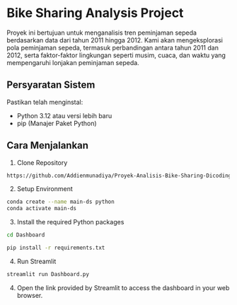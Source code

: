 # Bike Sharing Analysis Project
Proyek ini bertujuan untuk menganalisis tren peminjaman sepeda berdasarkan data dari tahun 2011 hingga 2012. Kami akan mengeksplorasi pola peminjaman sepeda, termasuk perbandingan antara tahun 2011 dan 2012, serta faktor-faktor lingkungan seperti musim, cuaca, dan waktu yang mempengaruhi lonjakan peminjaman sepeda.
## Persyaratan Sistem
Pastikan telah menginstal:
- Python 3.12 atau versi lebih baru
- pip (Manajer Paket Python)
## Cara Menjalankan
1. Clone Repository
```bash
https://github.com/Addienmunadiya/Proyek-Analisis-Bike-Sharing-Dicoding
```
2. Setup Environment
```bash
conda create --name main-ds python
conda activate main-ds
```
3. Install the required Python packages
```bash
cd Dashboard
```
```bash
pip install -r requirements.txt
```
4. Run Streamlit
```bash
streamlit run Dashboard.py
```
4. Open the link provided by Streamlit to access the dashboard in your web browser.
